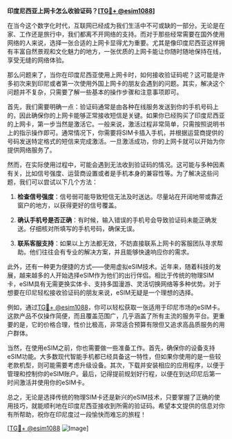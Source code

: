 **印度尼西亚上网卡怎么收验证码？[[TG💪+ @esim1088](https://t.me/s/esim1088)]**

在当今这个数字化时代，互联网已经成为我们生活中不可或缺的一部分。无论是在家、工作还是旅行中，我们都离不开网络的支持。而对于那些经常需要在国外使用网络的人来说，选择一张合适的上网卡显得尤为重要。尤其是像印度尼西亚这样拥有丰富自然景观和文化魅力的地方，一张优质的上网卡能让你随时随地保持在线，享受无缝的网络体验。

那么问题来了，当你在印度尼西亚使用上网卡时，如何接收验证码呢？这可能是许多初次来到印尼或者第一次使用外国上网卡的朋友会遇到的问题。其实，解决这个问题并不复杂，只需要了解一些基本的操作步骤和注意事项即可。

首先，我们需要明确一点：验证码通常是由各种在线服务发送到你的手机号码上的，因此确保你的上网卡能够正常接收短信是关键。如果你已经购买了印度尼西亚的上网卡，第一步当然是激活它。一般来说，激活过程非常简单，只需按照说明书上的指示操作即可。通常情况下，你需要将SIM卡插入手机，并根据运营商提供的号码发送特定格式的短信来完成激活。一旦激活成功，你的上网卡就可以开始为你提供网络服务了。

然而，在实际使用过程中，可能会遇到无法收到验证码的情况。这可能与多种因素有关，比如信号强度、运营商设置或者是手机本身的兼容性等。为了解决这些问题，我们可以尝试以下几个方法：

1. **检查信号强度**：信号弱可能导致短信无法及时送达。尽量站在开阔地带或靠近窗户的地方，以获得更好的信号覆盖。
   
2. **确认手机号是否正确**：有时候，输入错误的手机号会导致验证码未能正确发送。仔细核对所填写的手机号码，确保无误。
   
3. **联系客服支持**：如果以上方法都无效，不妨直接联系上网卡的客服团队寻求帮助。他们往往会有专业的解决方案，并且能够快速响应你的需求。

此外，还有一种更为便捷的方式——使用虚拟eSIM技术。近年来，随着科技的发展，越来越多的人开始选择eSIM作为他们的出行伴侣。相比于传统的物理SIM卡，eSIM具有无需更换实体卡、支持多国漫游、灵活切换网络等多种优势。对于想要在印尼轻松接收验证码的朋友来说，eSIM无疑是一个理想的选择。

例如，通过[TG💪+ @esim1088](https://t.me/s/esim1088)，你可以轻松获取一张适用于印尼市场的eSIM卡。这款产品不仅操作简便，而且覆盖范围广，几乎涵盖了所有主流的服务平台。更重要的是，它的价格合理，性价比极高，非常适合预算有限但又追求高品质服务的用户群体。

当然，在使用eSIM之前，你也需要做一些准备工作。首先，确保你的设备支持eSIM功能。大多数现代智能手机都已经具备这一特性，但如果你使用的是一些较老款机型，则可能需要考虑升级设备。其次，下载并安装相应的应用程序，以便于管理和控制你的eSIM账户。最后，记得提前规划好行程，以便在到达印尼后第一时间激活并使用你的eSIM卡。

总之，无论是选择传统的物理SIM卡还是新兴的eSIM技术，只要掌握了正确的使用技巧，就能顺利地在印度尼西亚接收到所需的验证码。希望本文提供的信息对你有所帮助，祝你在印尼度过一段愉快而难忘的旅程！

[[TG💪+ @esim1088](https://t.me/s/esim1088) ![Image](https://i.postimg.cc/4NQfJmqS/Snipaste-2025-05-13-00-14-12.png)]
